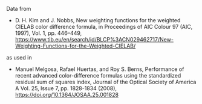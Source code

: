 Data from

- D. H. Kim and J. Nobbs,
  New weighting functions for the weighted CIELAB color difference formula,
  in Proceedings of AIC Colour 97 (AIC, 1997), Vol. 1, pp. 446–449,
  https://www.tib.eu/en/search/id/BLCP%3ACN029462717/New-Weighting-Functions-for-the-Weighted-CIELAB/

as used in

- Manuel Melgosa, Rafael Huertas, and Roy S. Berns,
  Performance of recent advanced color-difference formulas using the standardized
  residual sum of squares index,
  Journal of the Optical Society of America A Vol. 25, Issue 7, pp. 1828-1834 (2008),
  https://doi.org/10.1364/JOSAA.25.001828
